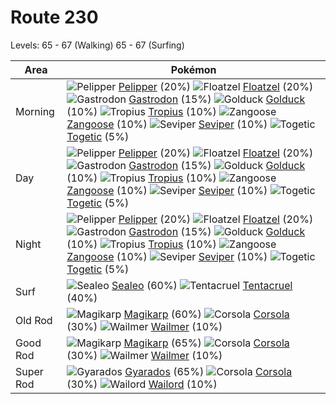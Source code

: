 # Route 230
Levels: 65 - 67 (Walking) 65 - 67 (Surfing)

Area       | Pokémon
---        | ---
Morning    | ![][279]  [Pelipper] (20%) ![][419]  [Floatzel] (20%) ![][423]  [Gastrodon] (15%)  ![][055]  [Golduck] (10%) ![][357]  [Tropius] (10%) ![][335]  [Zangoose] (10%)  ![][336]  [Seviper] (10%) ![][176]  [Togetic] (5%)
Day        | ![][279]  [Pelipper] (20%) ![][419]  [Floatzel] (20%) ![][423]  [Gastrodon] (15%)  ![][055]  [Golduck] (10%) ![][357]  [Tropius] (10%) ![][335]  [Zangoose] (10%)  ![][336]  [Seviper] (10%) ![][176]  [Togetic] (5%)
Night      | ![][279]  [Pelipper] (20%) ![][419]  [Floatzel] (20%) ![][423]  [Gastrodon] (15%)  ![][055]  [Golduck] (10%) ![][357]  [Tropius] (10%) ![][335]  [Zangoose] (10%)  ![][336]  [Seviper] (10%) ![][176]  [Togetic] (5%)
Surf       | ![][364]  [Sealeo] (60%) ![][073]  [Tentacruel] (40%)
Old Rod    | ![][129]  [Magikarp] (60%) ![][222]  [Corsola] (30%) ![][320]  [Wailmer] (10%)
Good Rod   | ![][129]  [Magikarp] (65%) ![][222]  [Corsola] (30%) ![][320]  [Wailmer] (10%)
Super Rod  | ![][130]  [Gyarados] (65%) ![][222]  [Corsola] (30%) ![][321]  [Wailord] (10%)


[055]: https://raw.githubusercontent.com/PokeAPI/sprites/master/sprites/pokemon/55.png "Golduck"
[073]: https://raw.githubusercontent.com/PokeAPI/sprites/master/sprites/pokemon/73.png "Tentacruel"
[129]: https://raw.githubusercontent.com/PokeAPI/sprites/master/sprites/pokemon/129.png "Magikarp"
[130]: https://raw.githubusercontent.com/PokeAPI/sprites/master/sprites/pokemon/130.png "Gyarados"
[176]: https://raw.githubusercontent.com/PokeAPI/sprites/master/sprites/pokemon/176.png "Togetic"
[222]: https://raw.githubusercontent.com/PokeAPI/sprites/master/sprites/pokemon/222.png "Corsola"
[279]: https://raw.githubusercontent.com/PokeAPI/sprites/master/sprites/pokemon/279.png "Pelipper"
[320]: https://raw.githubusercontent.com/PokeAPI/sprites/master/sprites/pokemon/320.png "Wailmer"
[321]: https://raw.githubusercontent.com/PokeAPI/sprites/master/sprites/pokemon/321.png "Wailord"
[335]: https://raw.githubusercontent.com/PokeAPI/sprites/master/sprites/pokemon/335.png "Zangoose"
[336]: https://raw.githubusercontent.com/PokeAPI/sprites/master/sprites/pokemon/336.png "Seviper"
[357]: https://raw.githubusercontent.com/PokeAPI/sprites/master/sprites/pokemon/357.png "Tropius"
[364]: https://raw.githubusercontent.com/PokeAPI/sprites/master/sprites/pokemon/364.png "Sealeo"
[419]: https://raw.githubusercontent.com/PokeAPI/sprites/master/sprites/pokemon/419.png "Floatzel"
[423]: https://raw.githubusercontent.com/PokeAPI/sprites/master/sprites/pokemon/423.png "Gastrodon"
[Golduck]: pokemon_changes/055/
[Tentacruel]: pokemon_changes/073/
[Magikarp]: pokemon_changes/129/
[Gyarados]: pokemon_changes/130/
[Togetic]: pokemon_changes/176/
[Corsola]: pokemon_changes/222/
[Pelipper]: pokemon_changes/279/
[Wailmer]: pokemon_changes/320/
[Wailord]: pokemon_changes/321/
[Zangoose]: pokemon_changes/335/
[Seviper]: pokemon_changes/336/
[Tropius]: pokemon_changes/357/
[Sealeo]: pokemon_changes/364/
[Floatzel]: pokemon_changes/419/
[Gastrodon]: pokemon_changes/423/
